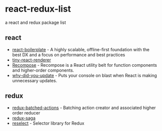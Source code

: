 # react-redux-list
a react and redux package list

## react 
* [react-boilerplate](https://github.com/mxstbr/react-boilerplate) - A highly scalable, offline-first foundation with the best DX and a focus on performance and best practices
* [tiny-react-renderer](https://github.com/iamdustan/tiny-react-renderer)
* [Recompose](https://github.com/acdlite/recompose) - Recompose is a React utility belt for function components and higher-order components.
* [why-did-you-update](https://github.com/garbles/why-did-you-update) - Puts your console on blast when React is making unnecessary updates.


## redux
* [redux-batched-actions](https://github.com/tshelburne/redux-batched-actions) - Batching action creator and associated higher order reducer
* [redux-saga](https://github.com/yelouafi/redux-saga) 
* [reselect](https://github.com/reactjs/reselect) - Selector library for Redux
